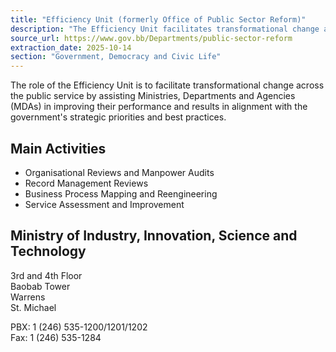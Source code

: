 ```yaml
---
title: "Efficiency Unit (formerly Office of Public Sector Reform)"
description: "The Efficiency Unit facilitates transformational change across the public service, assisting Ministries, Departments, and Agencies in improving performance and aligning with strategic priorities and best practices."
source_url: https://www.gov.bb/Departments/public-sector-reform
extraction_date: 2025-10-14
section: "Government, Democracy and Civic Life"
---
```

The role of the Efficiency Unit is to facilitate transformational change across the public service by assisting Ministries, Departments and Agencies (MDAs) in improving their performance and results in alignment with the government's strategic priorities and best practices.

## Main Activities

*   Organisational Reviews and Manpower Audits
*   Record Management Reviews
*   Business Process Mapping and Reengineering
*   Service Assessment and Improvement

## Ministry of Industry, Innovation, Science and Technology

3rd and 4th Floor  
Baobab Tower  
Warrens  
St. Michael

PBX: 1 (246) 535-1200/1201/1202  
Fax: 1 (246) 535-1284
```